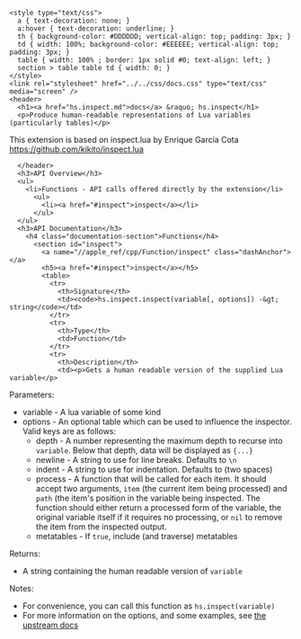     <style type="text/css">
      a { text-decoration: none; }
      a:hover { text-decoration: underline; }
      th { background-color: #DDDDDD; vertical-align: top; padding: 3px; }
      td { width: 100%; background-color: #EEEEEE; vertical-align: top; padding: 3px; }
      table { width: 100% ; border: 1px solid #0; text-align: left; }
      section > table table td { width: 0; }
    </style>
    <link rel="stylesheet" href="../../css/docs.css" type="text/css" media="screen" />
    <header>
      <h1><a href="hs.inspect.md">docs</a> &raquo; hs.inspect</h1>
      <p>Produce human-readable representations of Lua variables (particularly tables)</p>
<p>This extension is based on inspect.lua by Enrique García Cota
<a href="https://github.com/kikito/inspect.lua">https://github.com/kikito/inspect.lua</a></p>

      </header>
      <h3>API Overview</h3>
      <ul>
        <li>Functions - API calls offered directly by the extension</li>
          <ul>
            <li><a href="#inspect">inspect</a></li>
          </ul>
      </ul>
      <h3>API Documentation</h3>
        <h4 class="documentation-section">Functions</h4>
          <section id="inspect">
            <a name="//apple_ref/cpp/Function/inspect" class="dashAnchor"></a>
            <h5><a href="#inspect">inspect</a></h5>
            <table>
              <tr>
                <th>Signature</th>
                <td><code>hs.inspect.inspect(variable[, options]) -&gt; string</code></td>
              </tr>
              <tr>
                <th>Type</th>
                <td>Function</td>
              </tr>
              <tr>
                <th>Description</th>
                <td><p>Gets a human readable version of the supplied Lua variable</p>
<p>Parameters:</p>
<ul>
<li>variable - A lua variable of some kind</li>
<li>options - An optional table which can be used to influence the inspector. Valid keys are as follows:<ul>
<li>depth - A number representing the maximum depth to recurse into <code>variable</code>. Below that depth, data will be displayed as <code>{...}</code></li>
<li>newline - A string to use for line breaks. Defaults to <code>\n</code></li>
<li>indent - A string to use for indentation. Defaults to <code></code> (two spaces)</li>
<li>process - A function that will be called for each item. It should accept two arguments, <code>item</code> (the current item being processed) and <code>path</code> (the item's position in the variable being inspected. The function should either return a processed form of the variable, the original variable itself if it requires no processing, or <code>nil</code> to remove the item from the inspected output.</li>
<li>metatables - If <code>true</code>, include (and traverse) metatables</li>
</ul>
</li>
</ul>
<p>Returns:</p>
<ul>
<li>A string containing the human readable version of <code>variable</code></li>
</ul>
<p>Notes:</p>
<ul>
<li>For convenience, you can call this function as <code>hs.inspect(variable)</code></li>
<li>For more information on the options, and some examples, see <a href="https://github.com/kikito/inspect.lua">the upstream docs</a></li>
</ul>
</td>
              </tr>
            </table>
          </section>
